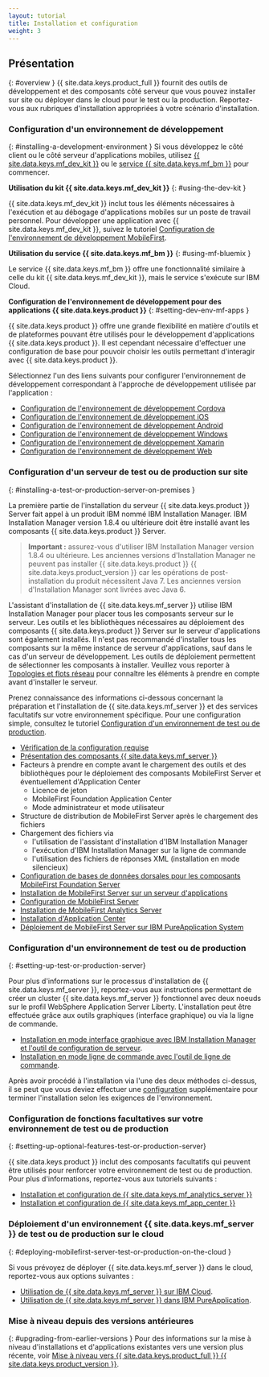 ```yaml
---
layout: tutorial
title: Installation et configuration
weight: 3
---
```

<!-- NLS_CHARSET=UTF-8 -->
## Présentation
{: #overview }
{{ site.data.keys.product_full }} fournit des outils de développement et des composants côté serveur que vous pouvez installer sur site ou déployer dans le cloud pour le test ou la production. Reportez-vous aux rubriques d'installation appropriées à votre scénario d'installation.

### Configuration d'un environnement de développement
{: #installing-a-development-environment }
Si vous développez le côté client ou le côté serveur d'applications mobiles, utilisez [{{ site.data.keys.mf_dev_kit }}](development/mobilefirst/) ou le [service {{ site.data.keys.mf_bm }}](../ibmcloud/using-mobile-foundation) pour commencer.

**Utilisation du kit {{ site.data.keys.mf_dev_kit }}**
{: #using-the-dev-kit }

{{ site.data.keys.mf_dev_kit }} inclut tous les éléments nécessaires à l'exécution et au débogage d'applications mobiles sur un poste de travail personnel. Pour développer une application avec {{ site.data.keys.mf_dev_kit }}, suivez le tutoriel [Configuration de l'environnement de développement MobileFirst](development/mobilefirst).

**Utilisation du service {{ site.data.keys.mf_bm }}**
{: #using-mf-bluemix }

Le service {{ site.data.keys.mf_bm }} offre une fonctionnalité similaire à celle du kit {{ site.data.keys.mf_dev_kit }}, mais le service s'exécute sur IBM Cloud.

**Configuration de l'environnement de développement pour des applications {{ site.data.keys.product }}**
{: #setting-dev-env-mf-apps }

{{ site.data.keys.product }} offre une grande flexibilité en matière d'outils et de plateformes pouvant être utilisés pour le développement d'applications {{ site.data.keys.product }}. Il est cependant nécessaire d'effectuer une configuration de base pour pouvoir choisir les outils permettant d'interagir avec {{ site.data.keys.product }}.  

Sélectionnez l'un des liens suivants pour configurer l'environnement de développement correspondant à l'approche de développement utilisée par l'application :

* [Configuration de l'environnement de développement Cordova](development/cordova)
* [Configuration de l'environnement de développement iOS](development/ios)
* [Configuration de l'environnement de développement Android](development/android)
* [Configuration de l'environnement de développement Windows](development/windows)
* [Configuration de l'environnement de développement Xamarin](development/xamarin)
* [Configuration de l'environnement de développement Web](development/web)

### Configuration d'un serveur de test ou de production sur site
{: #installing-a-test-or-production-server-on-premises }

La première partie de l'installation du serveur {{ site.data.keys.product }} Server fait appel à un produit IBM nommé IBM Installation Manager. IBM Installation Manager version 1.8.4 ou ultérieure doit être installé avant les composants {{ site.data.keys.product }} Server.

> **Important :** assurez-vous d'utiliser IBM Installation Manager version 1.8.4 ou ultérieure. Les anciennes versions d'Installation Manager ne peuvent pas installer {{ site.data.keys.product }} {{ site.data.keys.product_version }} car les opérations de post-installation du produit nécessitent Java 7. Les anciennes version d'Installation Manager sont livrées avec Java 6.

L'assistant d'installation de {{ site.data.keys.mf_server }} utilise IBM Installation Manager pour placer tous les composants serveur sur le serveur.  Les outils et les bibliothèques nécessaires au déploiement des composants {{ site.data.keys.product }} Server sur le serveur d'applications sont également installés.  Il n'est pas recommandé d'installer tous les composants sur la même instance de serveur d'applications, sauf dans le cas d'un serveur de développement. Les outils de déploiement permettent de sélectionner les composants à installer.  Veuillez vous reporter à [Topologies et flots réseau](production/prod-env/topologies) pour connaître les éléments à prendre en compte avant d'installer le serveur.

Prenez connaissance des informations ci-dessous concernant la préparation et l'installation de {{ site.data.keys.mf_server }} et des services facultatifs sur votre environnement spécifique. Pour une configuration simple, consultez le tutoriel [Configuration d'un environnement de test ou de production](production).

* [Vérification de la configuration requise](production/prod-env/prereqs)
* [Présentation des composants {{ site.data.keys.mf_server }}](production/prod-env/topologies)
* Facteurs à prendre en compte avant le chargement des outils et des bibliothèques pour le déploiement des composants MobileFirst Server et éventuellement d'Application Center
  * Licence de jeton
  * MobileFirst Foundation Application Center
  * Mode administrateur et mode utilisateur
* Structure de distribution de MobileFirst Server après le chargement des fichiers
* Chargement des fichiers via
  * l'utilisation de l'assistant d'installation d'IBM Installation Manager
  * l'exécution d'IBM Installation Manager sur la ligne de commande
  * l'utilisation des fichiers de réponses XML (installation en mode silencieux)
* [Configuration de bases de données dorsales pour les composants MobileFirst Foundation Server](production/prod-env/databases)
* [Installation de MobileFirst Server sur un serveur d'applications](production/prod-env/appserver)
* [Configuration de MobileFirst Server](production/server-configuration)
* [Installation de MobileFirst Analytics Server](production/analytics/installation)
* [Installation d'Application Center](production/appcenter)
* [Déploiement de MobileFirst Server sur IBM PureApplication System](production/pure-application)

### Configuration d'un environnement de test ou de production
{: #setting-up-test-or-production-server}

Pour plus d'informations sur le processus d'installation de {{ site.data.keys.mf_server }}, reportez-vous aux instructions permettant de créer un cluster {{ site.data.keys.mf_server }} fonctionnel avec deux noeuds sur le profil WebSphere Application Server Liberty. L'installation peut être effectuée grâce aux outils graphiques (interface graphique) ou via la ligne de commande.

* [Installation en mode interface graphique avec IBM Installation Manager et l'outil de configuration de serveur](production/simple-install/graphical-mode).
* [Installation en mode ligne de commande avec l'outil de ligne de commande](production/simple-install/command-line).

Après avoir procédé à l'installation via l'une des deux méthodes ci-dessus, il se peut que vous deviez effectuer une [configuration](production/server-configuration) supplémentaire pour terminer l'installation selon les exigences de l'environnement.

### Configuration de fonctions facultatives sur votre environnement de test ou de production
{: #setting-up-optional-features-test-or-production-server}

{{ site.data.keys.product }} inclut des composants facultatifs qui peuvent être utilisés pour renforcer votre environnement de test ou de production.  Pour plus d'informations, reportez-vous aux tutoriels suivants :

* [Installation et configuration de {{ site.data.keys.mf_analytics_server }}](production/analytics/installation/)
* [Installation et configuration de {{ site.data.keys.mf_app_center }}](production/appcenter)

### Déploiement d'un environnement {{ site.data.keys.mf_server }} de test ou de production sur le cloud
{: #deploying-mobilefirst-server-test-or-production-on-the-cloud }

Si vous prévoyez de déployer {{ site.data.keys.mf_server }} dans le cloud, reportez-vous aux options suivantes :

* [Utilisation de {{ site.data.keys.mf_server }} sur IBM Cloud](../bluemix).
* [Utilisation de {{ site.data.keys.mf_server }} dans IBM PureApplication](production/pure-application).

### Mise à niveau depuis des versions antérieures
{: #upgrading-from-earlier-versions }
Pour des informations sur la mise à niveau d'installations et d'applications existantes vers une version plus récente, voir [Mise à niveau vers {{ site.data.keys.product_full }} {{ site.data.keys.product_version }}](../all-tutorials/#upgrading_to_current_version).
